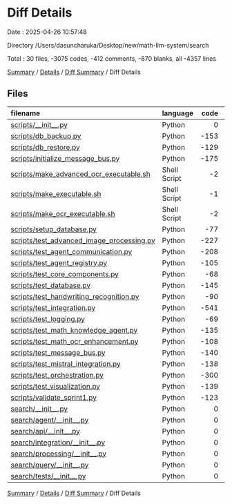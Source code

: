 # Diff Details

Date : 2025-04-26 10:57:48

Directory /Users/dasuncharuka/Desktop/new/math-llm-system/search

Total : 30 files,  -3075 codes, -412 comments, -870 blanks, all -4357 lines

[Summary](results.md) / [Details](details.md) / [Diff Summary](diff.md) / Diff Details

## Files
| filename | language | code | comment | blank | total |
| :--- | :--- | ---: | ---: | ---: | ---: |
| [scripts/\_\_init\_\_.py](/scripts/__init__.py) | Python | 0 | 0 | -1 | -1 |
| [scripts/db\_backup.py](/scripts/db_backup.py) | Python | -153 | -21 | -46 | -220 |
| [scripts/db\_restore.py](/scripts/db_restore.py) | Python | -129 | -17 | -32 | -178 |
| [scripts/initialize\_message\_bus.py](/scripts/initialize_message_bus.py) | Python | -175 | -17 | -39 | -231 |
| [scripts/make\_advanced\_ocr\_executable.sh](/scripts/make_advanced_ocr_executable.sh) | Shell Script | -2 | -2 | -1 | -5 |
| [scripts/make\_executable.sh](/scripts/make_executable.sh) | Shell Script | -1 | -1 | -1 | -3 |
| [scripts/make\_ocr\_executable.sh](/scripts/make_ocr_executable.sh) | Shell Script | -2 | -2 | -1 | -5 |
| [scripts/setup\_database.py](/scripts/setup_database.py) | Python | -77 | -12 | -23 | -112 |
| [scripts/test\_advanced\_image\_processing.py](/scripts/test_advanced_image_processing.py) | Python | -227 | -45 | -73 | -345 |
| [scripts/test\_agent\_communication.py](/scripts/test_agent_communication.py) | Python | -208 | -36 | -60 | -304 |
| [scripts/test\_agent\_registry.py](/scripts/test_agent_registry.py) | Python | -105 | -28 | -48 | -181 |
| [scripts/test\_core\_components.py](/scripts/test_core_components.py) | Python | -68 | -12 | -24 | -104 |
| [scripts/test\_database.py](/scripts/test_database.py) | Python | -145 | -28 | -47 | -220 |
| [scripts/test\_handwriting\_recognition.py](/scripts/test_handwriting_recognition.py) | Python | -90 | -13 | -26 | -129 |
| [scripts/test\_integration.py](/scripts/test_integration.py) | Python | -541 | -58 | -138 | -737 |
| [scripts/test\_logging.py](/scripts/test_logging.py) | Python | -69 | -12 | -32 | -113 |
| [scripts/test\_math\_knowledge\_agent.py](/scripts/test_math_knowledge_agent.py) | Python | -135 | -8 | -33 | -176 |
| [scripts/test\_math\_ocr\_enhancement.py](/scripts/test_math_ocr_enhancement.py) | Python | -108 | -14 | -32 | -154 |
| [scripts/test\_message\_bus.py](/scripts/test_message_bus.py) | Python | -140 | -20 | -40 | -200 |
| [scripts/test\_mistral\_integration.py](/scripts/test_mistral_integration.py) | Python | -138 | -14 | -39 | -191 |
| [scripts/test\_orchestration.py](/scripts/test_orchestration.py) | Python | -300 | -27 | -79 | -406 |
| [scripts/test\_visualization.py](/scripts/test_visualization.py) | Python | -139 | -5 | -24 | -168 |
| [scripts/validate\_sprint1.py](/scripts/validate_sprint1.py) | Python | -123 | -20 | -38 | -181 |
| [search/\_\_init\_\_.py](/search/__init__.py) | Python | 0 | 0 | 1 | 1 |
| [search/agent/\_\_init\_\_.py](/search/agent/__init__.py) | Python | 0 | 0 | 1 | 1 |
| [search/api/\_\_init\_\_.py](/search/api/__init__.py) | Python | 0 | 0 | 1 | 1 |
| [search/integration/\_\_init\_\_.py](/search/integration/__init__.py) | Python | 0 | 0 | 1 | 1 |
| [search/processing/\_\_init\_\_.py](/search/processing/__init__.py) | Python | 0 | 0 | 1 | 1 |
| [search/query/\_\_init\_\_.py](/search/query/__init__.py) | Python | 0 | 0 | 1 | 1 |
| [search/tests/\_\_init\_\_.py](/search/tests/__init__.py) | Python | 0 | 0 | 1 | 1 |

[Summary](results.md) / [Details](details.md) / [Diff Summary](diff.md) / Diff Details